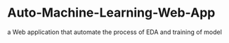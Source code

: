# Auto-Machine-Learning-Web-App
a Web application that automate the process of EDA and training of model
